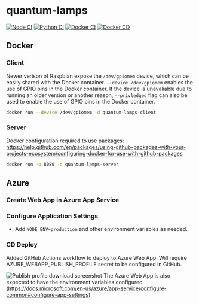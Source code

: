 # quantum-lamps

[![Node CI](https://github.com/avenmia/quantum-lamps/workflows/Node%20CI/badge.svg)](https://github.com/avenmia/quantum-lamps/actions?query=workflow%3A%22Node+CI%22) [![Python CI](https://github.com/avenmia/quantum-lamps/workflows/Python%20CI/badge.svg)](https://github.com/avenmia/quantum-lamps/actions?query=workflow%3A%22Python+CI%22) [![Docker CI](https://github.com/avenmia/quantum-lamps/workflows/Docker%20CI/badge.svg)](https://github.com/avenmia/quantum-lamps/actions?query=workflow%3A%22Docker+CI%22) [![Docker CD](https://github.com/avenmia/quantum-lamps/workflows/Docker%20CD/badge.svg)](https://github.com/avenmia/quantum-lamps/actions?query=workflow%3A%22Docker+CD%22)

## Docker

### Client

Newer verison of Raspbian expose the `/dev/gpiomem` device, which can be easily shared with the Docker container.
`--device /dev/gpiomem` enables the use of GPIO pins in the Docker container.
If the device is unavaliable due to running an older version or another reason, `--privledged` flag can also be used to enable the use of GPIO pins in the Docker container.

```sh
docker run --device /dev/gpiomem -d quantum-lamps-client
```

### Server

Docker configuration required to use packages:
https://help.github.com/en/packages/using-github-packages-with-your-projects-ecosystem/configuring-docker-for-use-with-github-packages

```sh
docker run -p 8080 -d quantum-lamps-server
```

## Azure

### Create Web App in Azure App Service

### Configure Application Settings

- Add `NODE_ENV=production` and other environment variables as needed.

### CD Deploy

Added GitHub Actions workflow to deploy to Azure Web App.
Will require AZURE_WEBAPP_PUBLISH_PROFILE secret to be configured in GitHub.

![Publish profile download screenshot](https://user-images.githubusercontent.com/5100938/73516915-98d2fc80-43bf-11ea-8727-6b2e0f7046a8.png)
The Azure Web App is also expected to have the environment variables configured (https://docs.microsoft.com/en-us/azure/app-service/configure-common#configure-app-settings)
